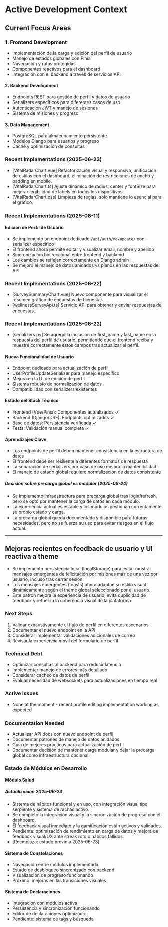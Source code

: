 # Active Development Context

## Current Focus Areas

### 1. Frontend Development

- Implementación de la carga y edición del perfil de usuario
- Manejo de estados globales con Pinia
- Navegación y rutas protegidas
- Componentes reactivos para el dashboard
- Integración con el backend a través de servicios API

#### 2. Backend Development

- Endpoints REST para gestión de perfil y datos de usuario
- Serializers específicos para diferentes casos de uso
- Autenticación JWT y manejo de sesiones
- Sistema de misiones y progreso

#### 3. Data Management

- PostgreSQL para almacenamiento persistente
- Modelos Django para usuarios y progreso
- Caché y optimización de consultas

### Recent Implementations (2025-06-23)

- [VitalRadarChart.vue] Refactorización visual y responsiva, unificación de estilos con el dashboard, eliminación de restricciones de ancho y padding en mobile.
- [VitalRadarChart.ts] Ajuste dinámico de radius, center y fontSize para mejorar legibilidad de labels en todos los dispositivos.
- [VitalRadarChart.css] Limpieza de reglas, solo mantiene lo esencial para el gráfico.

### Recent Implementations (2025-06-11)

#### Edición de Perfil de Usuario

- Se implementó un endpoint dedicado `/api/auth/me/update/` con serializer específico
- El frontend ahora permite editar y visualizar email, nombre y apellido
- Sincronización bidireccional entre frontend y backend
- Los cambios se reflejan correctamente en Django admin
- Se mejoró el manejo de datos anidados vs planos en las respuestas del API

### Recent Implementations (2025-06-22)

- [SurveySummaryChart.vue] Nuevo componente para visualizar el resumen gráfico de encuestas de bienestar.
- [wellnessSurveyApi.ts] Servicio API para obtener y enviar respuestas de encuestas.

### Recent Implementations (2025-06-22)

- [serializers.py] Se agregó la inclusión de first_name y last_name en la respuesta del perfil de usuario, permitiendo que el frontend reciba y muestre correctamente estos campos tras actualizar el perfil.

#### Nueva Funcionalidad de Usuario

- Endpoint dedicado para actualización de perfil
- UserProfileUpdateSerializer para manejo específico
- Mejora en la UI de edición de perfil
- Sistema robusto de normalización de datos
- Compatibilidad con serializers existentes

#### Estado del Stack Técnico

- Frontend (Vue/Pinia): Componentes actualizados ✓
- Backend (Django/DRF): Endpoints optimizados ✓
- Base de datos: Persistencia verificada ✓
- Tests: Validación manual completa ✓

#### Aprendizajes Clave

- Los endpoints de perfil deben mantener consistencia en la estructura de datos
- El frontend debe ser resiliente a diferentes formatos de respuesta
- La separación de serializers por caso de uso mejora la mantenibilidad
- El manejo de estado global requiere normalización de datos consistente

##### Decisión sobre precarga global vs modular (2025-06-24)
- Se implementó infraestructura para precarga global tras login/refresh, pero se optó por mantener la carga de datos en cada módulo.
- La experiencia actual es estable y los módulos gestionan correctamente su propio estado y carga.
- La precarga global queda documentada y disponible para futuras necesidades, pero no se fuerza su uso para evitar riesgos en el flujo actual.

---

## Mejoras recientes en feedback de usuario y UI reactiva a theme

- Se implementó persistencia local (localStorage) para evitar mostrar mensajes emergentes de felicitación por misiones más de una vez por usuario, incluso tras cerrar sesión.
- Los mensajes emergentes (toasts) ahora adaptan su estilo visual dinámicamente según el theme global seleccionado por el usuario.
- Este patrón mejora la experiencia de usuario, evita duplicidad de feedback y refuerza la coherencia visual de la plataforma.

### Next Steps

1. Validar exhaustivamente el flujo de perfil en diferentes escenarios
2. Documentar el nuevo endpoint en la API
3. Considerar implementar validaciones adicionales de correo
4. Revisar la experiencia móvil del formulario de perfil

### Technical Debt

- Optimizar consultas al backend para reducir latencia
- Implementar manejo de errores más detallado
- Considerar cacheo de datos de perfil
- Evaluar necesidad de websockets para actualizaciones en tiempo real

### Active Issues

- None at the moment - recent profile editing implementation working as expected

### Documentation Needed

- Actualizar API docs con nuevo endpoint de perfil
- Documentar patrones de manejo de datos anidados
- Guía de mejores prácticas para actualización de perfil
- Documentar decisión de mantener carga modular y dejar la precarga global como infraestructura opcional.

### Estado de Módulos en Desarrollo

#### Módulo Salud

##### Actualización 2025-06-23

- Sistema de hábitos funcional y en uso, con integración visual tipo serpiente y sistema de rachas activo.
- Se completó la integración visual y la sincronización de progreso con el dashboard.
- El feedback visual inmediato y la gamificación están activos y validados.
- Pendiente: optimización de rendimiento en carga de datos y mejora de feedback visual/UX ante streak roto o hábitos fallidos.
- [Reemplaza: estado previo a 2025-06-23]

#### Sistema de Constelaciones

- Navegación entre módulos implementada
- Estado de desbloqueo sincronizado con backend
- Visualización de progreso funcionando
- Próximo: mejoras en las transiciones visuales

#### Sistema de Declaraciones

- Integración con módulos activa
- Persistencia y sincronización funcionando
- Editor de declaraciones optimizado
- Pendiente: sistema de tags y búsqueda
